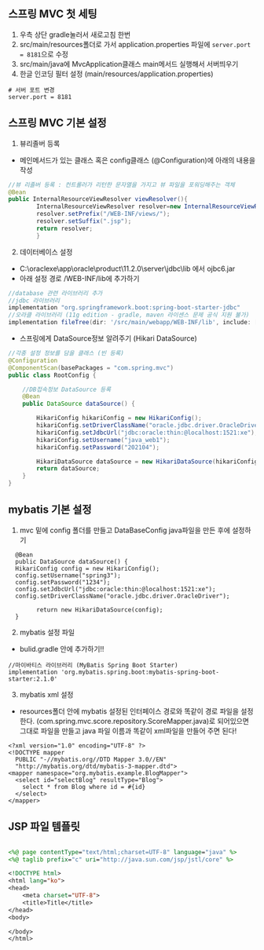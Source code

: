 ## 스프링 MVC 첫 세팅

1. 우측 상단 gradle눌러서 새로고침 한번
2. src/main/resources폴더로 가서 application.properties 파일에
   `server.port = 8181`으로 수정
3. src/main/java에 MvcApplication클래스 main메서드 실행해서 서버띄우기
4. 한글 인코딩 필터 설정 (main/resources/application.properties)

```
# 서버 포트 변경
server.port = 8181

```

## 스프링 MVC 기본 설정

1. 뷰리졸버 등록

- 메인메서드가 있는 클래스 혹은 config클래스 (@Configuration)에 아래의 내용을 작성

```java
//뷰 리졸버 등록 : 컨트롤러가 리턴한 문자열을 가지고 뷰 파일을 포워딩해주는 객체
@Bean
public InternalResourceViewResolver viewResolver(){
        InternalResourceViewResolver resolver=new InternalResourceViewResolver();
        resolver.setPrefix("/WEB-INF/views/");
        resolver.setSuffix(".jsp");
        return resolver;
        }
```

2. 데이터베이스 설정

- C:\oraclexe\app\oracle\product\11.2.0\server\jdbc\lib 에서 ojbc6.jar
- 아래 설정 경로 /WEB-INF/lib에 추가하기

```groovy
//database 관련 라이브러리 추가
//jdbc 라이브러리
implementation "org.springframework.boot:spring-boot-starter-jdbc"
//오라클 라이브러리 (11g edition - gradle, maven 라이센스 문제 공식 지원 불가)
implementation fileTree(dir: '/src/main/webapp/WEB-INF/lib', include: ['*.jar'])
```

- 스프링에게 DataSource정보 알려주기 (Hikari DataSource)

```java
//각종 설정 정보를 담을 클래스 (빈 등록)
@Configuration
@ComponentScan(basePackages = "com.spring.mvc")
public class RootConfig {

    //DB접속정보 DataSource 등록
    @Bean
    public DataSource dataSource() {

        HikariConfig hikariConfig = new HikariConfig();
        hikariConfig.setDriverClassName("oracle.jdbc.driver.OracleDriver");
        hikariConfig.setJdbcUrl("jdbc:oracle:thin:@localhost:1521:xe");
        hikariConfig.setUsername("java_web1");
        hikariConfig.setPassword("202104");

        HikariDataSource dataSource = new HikariDataSource(hikariConfig);
        return dataSource;
    }
}
```
## mybatis 기본 설정
1. mvc 밑에 config 폴더를 만들고 DataBaseConfig java파일을 만든 후에 설정하기
```//DB연결정보, 커넥션풀 설정
  @Bean
  public DataSource dataSource() {
  HikariConfig config = new HikariConfig();
  config.setUsername("spring3");
  config.setPassword("1234");
  config.setJdbcUrl("jdbc:oracle:thin:@localhost:1521:xe");
  config.setDriverClassName("oracle.jdbc.driver.OracleDriver");

        return new HikariDataSource(config);
  }
```

2. mybatis 설정 파일
- bulid.gradle 안에 추가하기!!

```
//마이바티스 라이브러리 (MyBatis Spring Boot Starter)
implementation 'org.mybatis.spring.boot:mybatis-spring-boot-starter:2.1.0'
```

3. mybatis xml 설정
- resources폴더 안에 mybatis 설정된 인터페이스 경로와 똑같이 경로 파일을 설정한다.
  (com.spring.mvc.score.repository.ScoreMapper.java)로 되어있으면 그대로 파일을 만들고 java 파일 이름과 똑같이  xml파일을 만들어 주면 된다!
```
<?xml version="1.0" encoding="UTF-8" ?>
<!DOCTYPE mapper
  PUBLIC "-//mybatis.org//DTD Mapper 3.0//EN"
  "http://mybatis.org/dtd/mybatis-3-mapper.dtd">
<mapper namespace="org.mybatis.example.BlogMapper">
  <select id="selectBlog" resultType="Blog">
    select * from Blog where id = #{id}
  </select>
</mapper>
```



## JSP 파일 템플릿
```jsp

<%@ page contentType="text/html;charset=UTF-8" language="java" %>
<%@ taglib prefix="c" uri="http://java.sun.com/jsp/jstl/core" %>

<!DOCTYPE html>
<html lang="ko">
<head>
    <meta charset="UTF-8">
    <title>Title</title>
</head>
<body>

</body>
</html>
```